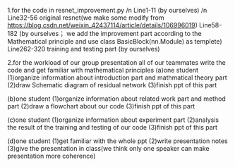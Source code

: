 1.for the code in resnet_improvement.py /n
Line1-11 (by ourselves) /n
Line32-56 original resnet(we make some modify from https://blog.csdn.net/weixin_42437114/article/details/106996019)
Line58-182  (by ourselves； we add the improvement part according to the Mathematical principle and use class BasicBlock(nn.Module) as templete)
Line262-320 training and testing part (by ourselves)


2.for the workload of our group presentation
all of our teammates write the code and get familiar with mathematical principles
(a)one student (1)organize information about introduction part and mathmatical theory part
               (2)draw Schematic diagram of residual network
               (3)finish ppt of this part
               
(b)one student (1)organize information about related work part and method part
               (2)draw a flowchart about our code
               (3)finish ppt of this part

(c)one student (1)organize information about experiment part
               (2)analysis the result of the training and testing of our code
               (3)finish ppt of this part

(d)one student (1)get familiar with the whole ppt
               (2)write presentation notes
               (3)give the presentation in class(we think only one speaker can make presentation more coherence)
